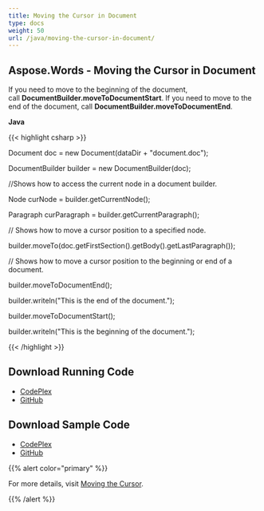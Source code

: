 ```yaml
---
title: Moving the Cursor in Document
type: docs
weight: 50
url: /java/moving-the-cursor-in-document/
---
```


## **Aspose.Words - Moving the Cursor in Document**
If you need to move to the beginning of the document, call **DocumentBuilder.moveToDocumentStart**. If you need to move to the end of the document, call **DocumentBuilder.moveToDocumentEnd**.

**Java**

{{< highlight csharp >}}

 Document doc = new Document(dataDir + "document.doc");

DocumentBuilder builder = new DocumentBuilder(doc);

//Shows how to access the current node in a document builder.

Node curNode = builder.getCurrentNode();

Paragraph curParagraph = builder.getCurrentParagraph();

// Shows how to move a cursor position to a specified node.

builder.moveTo(doc.getFirstSection().getBody().getLastParagraph());

// Shows how to move a cursor position to the beginning or end of a document.

builder.moveToDocumentEnd();

builder.writeln("This is the end of the document.");

builder.moveToDocumentStart();

builder.writeln("This is the beginning of the document.");

{{< /highlight >}}
## **Download Running Code**
- [CodePlex](https://aspose-wordsjavadocx4j.codeplex.com/releases/view/618874)
- [GitHub](https://github.com/aspose-words/Aspose.Words-for-Java/releases/tag/Aspose.Words_Java_for_Docx4j-v1.0.0)
## **Download Sample Code**
- [CodePlex](https://aspose-wordsjavadocx4j.codeplex.com/SourceControl/latest#src/main/java/com/aspose/words/examples/asposefeatures/documents/movingcursorindocs/AsposeMovingCursor.java)
- [GitHub](https://github.com/aspose-words/Aspose.Words-for-Java/tree/master/Plugins/Aspose.Words-for-Java_for_Docx4j/src/main/java/com/aspose/words/examples/asposefeatures/documents/movingcursorindocs/AsposeMovingCursor.java)

{{% alert color="primary" %}} 

For more details, visit [Moving the Cursor](/words/java/using-documentbuilder-to-modify-a-document/#usingdocumentbuildertomodifyadocument-movingthecursor).

{{% /alert %}}
